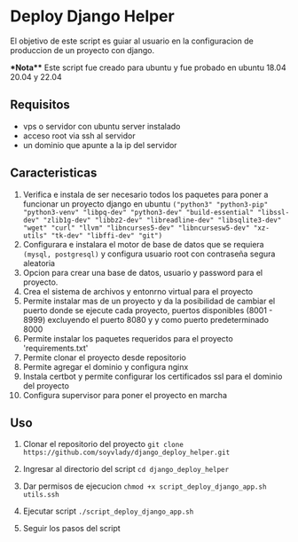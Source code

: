 # Deploy Django Helper

El objetivo de este script es guiar al usuario en la configuracion de produccion de un proyecto con django.

**\*Nota\*\***
Este script fue creado para ubuntu y fue probado en ubuntu 18.04 20.04 y 22.04

## Requisitos

- vps o servidor con ubuntu server instalado
- acceso root via ssh al servidor
- un dominio que apunte a la ip del servidor

## Caracteristicas

1. Verifica e instala de ser necesario todos los paquetes para poner a funcionar un proyecto django en ubuntu `("python3" "python3-pip" "python3-venv" "libpq-dev" "python3-dev" "build-essential" "libssl-dev" "zlib1g-dev" "libbz2-dev" "libreadline-dev" "libsqlite3-dev" "wget" "curl" "llvm" "libncurses5-dev" "libncursesw5-dev" "xz-utils" "tk-dev" "libffi-dev" "git")`
2. Configurara e instalara el motor de base de datos que se requiera `(mysql, postgresql)` y configura usuario root con contraseña segura aleatoria
3. Opcion para crear una base de datos, usuario y password para el proyecto.
4. Crea el sistema de archivos y entonrno virtual para el proyecto
5. Permite instalar mas de un proyecto y da la posibilidad de cambiar el puerto donde se ejecute cada proyecto, puertos disponibles (8001 - 8999) excluyendo el puerto 8080 y y como puerto predeterminado 8000
6. Permite instalar los paquetes requeridos para el proyecto 'requirements.txt'
7. Permite clonar el proyecto desde repositorio
8. Permite agregar el dominio y configura nginx
9. Instala certbot y permite configurar los certificados ssl para el dominio del proyecto
10. Configura supervisor para poner el proyecto en marcha

## Uso

1. Clonar el repositorio del proyecto
   `git clone https://github.com/soyvlady/django_deploy_helper.git`

2. Ingresar al directorio del script
   `cd django_deploy_helper`

3. Dar permisos de ejecucion
   `chmod +x script_deploy_django_app.sh utils.ssh`

4. Ejecutar script
   `./script_deploy_django_app.sh`

5. Seguir los pasos del script
